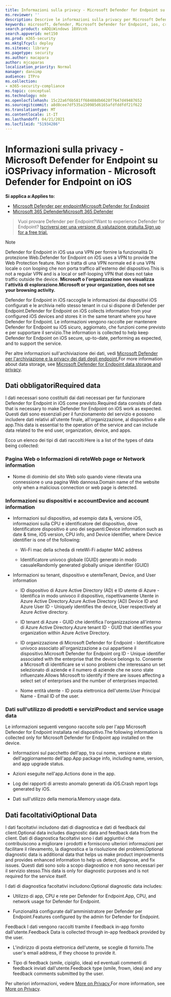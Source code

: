 ```yaml
---
title: Informazioni sulla privacy - Microsoft Defender for Endpoint su iOS
ms.reviewer: ''
description: Descrive le informazioni sulla privacy per Microsoft Defender for Endpoint su iOS
keywords: microsoft, defender, Microsoft Defender for Endpoint, ios, criteri, panoramica
search.product: eADQiWindows 10XVcnh
search.appverid: met150
ms.prod: m365-security
ms.mktglfcycl: deploy
ms.sitesec: library
ms.pagetype: security
ms.author: macapara
author: mjcaparas
localization_priority: Normal
manager: dansimp
audience: ITPro
ms.collection:
- m365-security-compliance
ms.topic: conceptual
ms.technology: mde
ms.openlocfilehash: 15c22a6f6b581ff68488db6628f7647d49487652
ms.sourcegitcommit: a8d8cee7df535a150985d6165afdfddfdf21f622
ms.translationtype: MT
ms.contentlocale: it-IT
ms.lasthandoff: 04/21/2021
ms.locfileid: "51934286"
---
```

# <a name="privacy-information---microsoft-defender-for-endpoint-on-ios"></a><span data-ttu-id="c025a-104">Informazioni sulla privacy - Microsoft Defender for Endpoint su iOS</span><span class="sxs-lookup"><span data-stu-id="c025a-104">Privacy information - Microsoft Defender for Endpoint on iOS</span></span>

<span data-ttu-id="c025a-105">**Si applica a:**</span><span class="sxs-lookup"><span data-stu-id="c025a-105">**Applies to:**</span></span>
- [<span data-ttu-id="c025a-106">Microsoft Defender per endpoint</span><span class="sxs-lookup"><span data-stu-id="c025a-106">Microsoft Defender for Endpoint</span></span>](https://go.microsoft.com/fwlink/p/?linkid=2154037)
- [<span data-ttu-id="c025a-107">Microsoft 365 Defender</span><span class="sxs-lookup"><span data-stu-id="c025a-107">Microsoft 365 Defender</span></span>](https://go.microsoft.com/fwlink/?linkid=2118804)

> <span data-ttu-id="c025a-108">Vuoi provare Defender per Endpoint?</span><span class="sxs-lookup"><span data-stu-id="c025a-108">Want to experience Defender for Endpoint?</span></span> [<span data-ttu-id="c025a-109">Iscriversi per una versione di valutazione gratuita.</span><span class="sxs-lookup"><span data-stu-id="c025a-109">Sign up for a free trial.</span></span>](https://www.microsoft.com/microsoft-365/windows/microsoft-defender-atp?ocid=docs-wdatp-investigateip-abovefoldlink)

> [!NOTE]
> <span data-ttu-id="c025a-110">Defender for Endpoint in iOS usa una VPN per fornire la funzionalità Di protezione Web.</span><span class="sxs-lookup"><span data-stu-id="c025a-110">Defender for Endpoint on iOS uses a VPN to provide the Web Protection feature.</span></span> <span data-ttu-id="c025a-111">Non si tratta di una VPN normale ed è una VPN locale o con looping che non porta traffico all'esterno del dispositivo.</span><span class="sxs-lookup"><span data-stu-id="c025a-111">This is not a regular VPN and is a local or self-looping VPN that does not take traffic outside the device.</span></span> <span data-ttu-id="c025a-112">**Microsoft o l'organizzazione non visualizza l'attività di esplorazione.**</span><span class="sxs-lookup"><span data-stu-id="c025a-112">**Microsoft or your organization, does not see your browsing activity.**</span></span>

<span data-ttu-id="c025a-113">Defender for Endpoint in iOS raccoglie le informazioni dai dispositivi iOS configurati e le archivia nello stesso tenant in cui si dispone di Defender per Endpoint.</span><span class="sxs-lookup"><span data-stu-id="c025a-113">Defender for Endpoint on iOS collects information from your configured iOS devices and stores it in the same tenant where you have Defender for Endpoint.</span></span> <span data-ttu-id="c025a-114">Le informazioni vengono raccolte per mantenere Defender for Endpoint su iOS sicuro, aggiornato, che funzioni come previsto e per supportare il servizio.</span><span class="sxs-lookup"><span data-stu-id="c025a-114">The information is collected to help keep Defender for Endpoint on iOS secure, up-to-date, performing as expected, and to support the service.</span></span>

<span data-ttu-id="c025a-115">Per altre informazioni sull'archiviazione dei dati, vedi [Microsoft Defender per l'archiviazione e la privacy dei dati degli endpoint.](data-storage-privacy.md)</span><span class="sxs-lookup"><span data-stu-id="c025a-115">For more information about data storage, see [Microsoft Defender for Endpoint data storage and privacy](data-storage-privacy.md).</span></span>

## <a name="required-data"></a><span data-ttu-id="c025a-116">Dati obbligatori</span><span class="sxs-lookup"><span data-stu-id="c025a-116">Required data</span></span> 

<span data-ttu-id="c025a-117">I dati necessari sono costituiti dai dati necessari per far funzionare Defender for Endpoint in iOS come previsto.</span><span class="sxs-lookup"><span data-stu-id="c025a-117">Required data consists of data that is necessary to make Defender for Endpoint on iOS work as expected.</span></span> <span data-ttu-id="c025a-118">Questi dati sono essenziali per il funzionamento del servizio e possono includere dati relativi all'utente finale, all'organizzazione, al dispositivo e alle app.</span><span class="sxs-lookup"><span data-stu-id="c025a-118">This data is essential to the operation of the service and can include data related to the end user, organization, device, and apps.</span></span> 

<span data-ttu-id="c025a-119">Ecco un elenco dei tipi di dati raccolti:</span><span class="sxs-lookup"><span data-stu-id="c025a-119">Here is a list of the types of data being collected:</span></span> 

### <a name="web-page-or-network-information"></a><span data-ttu-id="c025a-120">Pagina Web o Informazioni di rete</span><span class="sxs-lookup"><span data-stu-id="c025a-120">Web page or Network information</span></span> 

- <span data-ttu-id="c025a-121">Nome di dominio del sito Web solo quando viene rilevata una connessione o una pagina Web dannosa.</span><span class="sxs-lookup"><span data-stu-id="c025a-121">Domain name of the website only when a malicious connection or web page is detected.</span></span> 

### <a name="device-and-account-information"></a><span data-ttu-id="c025a-122">Informazioni su dispositivi e account</span><span class="sxs-lookup"><span data-stu-id="c025a-122">Device and account information</span></span> 

- <span data-ttu-id="c025a-123">Informazioni sul dispositivo, ad esempio data &, versione iOS, informazioni sulla CPU e identificatore del dispositivo, dove Identificatore dispositivo è uno dei seguenti:</span><span class="sxs-lookup"><span data-stu-id="c025a-123">Device information such as date & time, iOS version, CPU info, and Device identifier, where Device identifier is one of the following:</span></span> 

    - <span data-ttu-id="c025a-124">Wi-Fi mac della scheda di rete</span><span class="sxs-lookup"><span data-stu-id="c025a-124">Wi-Fi adapter MAC address</span></span> 

    - <span data-ttu-id="c025a-125">Identificatore univoco globale (GUID) generato in modo casuale</span><span class="sxs-lookup"><span data-stu-id="c025a-125">Randomly generated globally unique identifier (GUID)</span></span> 

- <span data-ttu-id="c025a-126">Informazioni su tenant, dispositivo e utente</span><span class="sxs-lookup"><span data-stu-id="c025a-126">Tenant, Device, and User information</span></span> 

    - <span data-ttu-id="c025a-127">ID dispositivo di Azure Active Directory (AD) e ID utente di Azure - Identifica in modo univoco il dispositivo, rispettivamente Utente in Azure Active Directory.</span><span class="sxs-lookup"><span data-stu-id="c025a-127">Azure Active Directory (AD) Device ID and Azure User ID - Uniquely identifies the device, User respectively at Azure Active directory.</span></span> 

    - <span data-ttu-id="c025a-128">ID tenant di Azure - GUID che identifica l'organizzazione all'interno di Azure Active Directory.</span><span class="sxs-lookup"><span data-stu-id="c025a-128">Azure tenant ID - GUID that identifies your organization within Azure Active Directory.</span></span> 

    - <span data-ttu-id="c025a-129">ID organizzazione di Microsoft Defender for Endpoint - Identificatore univoco associato all'organizzazione a cui appartiene il dispositivo.</span><span class="sxs-lookup"><span data-stu-id="c025a-129">Microsoft Defender for Endpoint org ID - Unique identifier associated with the enterprise that the device belongs to.</span></span> <span data-ttu-id="c025a-130">Consente a Microsoft di identificare se vi sono problemi che interessano un set selezionato di aziende e il numero di aziende che ne sono state influenzate.</span><span class="sxs-lookup"><span data-stu-id="c025a-130">Allows Microsoft to identify if there are issues affecting a select set of enterprises and the number of enterprises impacted.</span></span> 

    - <span data-ttu-id="c025a-131">Nome entità utente - ID posta elettronica dell'utente.</span><span class="sxs-lookup"><span data-stu-id="c025a-131">User Principal Name - Email ID of the user.</span></span> 

### <a name="product-and-service-usage-data"></a><span data-ttu-id="c025a-132">Dati sull'utilizzo di prodotti e servizi</span><span class="sxs-lookup"><span data-stu-id="c025a-132">Product and service usage data</span></span> 

<span data-ttu-id="c025a-133">Le informazioni seguenti vengono raccolte solo per l'app Microsoft Defender for Endpoint installata nel dispositivo.</span><span class="sxs-lookup"><span data-stu-id="c025a-133">The following information is collected only for Microsoft Defender for Endpoint app installed on the device.</span></span> 

- <span data-ttu-id="c025a-134">Informazioni sul pacchetto dell'app, tra cui nome, versione e stato dell'aggiornamento dell'app.</span><span class="sxs-lookup"><span data-stu-id="c025a-134">App package info, including name, version, and app upgrade status.</span></span> 

- <span data-ttu-id="c025a-135">Azioni eseguite nell'app.</span><span class="sxs-lookup"><span data-stu-id="c025a-135">Actions done in the app.</span></span> 

- <span data-ttu-id="c025a-136">Log dei rapporti di arresto anomalo generati da iOS.</span><span class="sxs-lookup"><span data-stu-id="c025a-136">Crash report logs generated by iOS.</span></span> 

- <span data-ttu-id="c025a-137">Dati sull'utilizzo della memoria.</span><span class="sxs-lookup"><span data-stu-id="c025a-137">Memory usage data.</span></span> 

## <a name="optional-data"></a><span data-ttu-id="c025a-138">Dati facoltativi</span><span class="sxs-lookup"><span data-stu-id="c025a-138">Optional Data</span></span> 

<span data-ttu-id="c025a-139">I dati facoltativi includono dati di diagnostica e dati di feedback dal client.</span><span class="sxs-lookup"><span data-stu-id="c025a-139">Optional data includes diagnostic data and feedback data from the client.</span></span> <span data-ttu-id="c025a-140">Dati di diagnostica facoltativi sono i dati aggiuntivi che contribuiscono a migliorare i prodotti e forniscono ulteriori informazioni per facilitare il rilevamento, la diagnostica e la risoluzione dei problemi.</span><span class="sxs-lookup"><span data-stu-id="c025a-140">Optional diagnostic data is additional data that helps us make product improvements and provides enhanced information to help us detect, diagnose, and fix issues.</span></span> <span data-ttu-id="c025a-141">Questi dati sono solo a scopo diagnostico e non sono necessari per il servizio stesso.</span><span class="sxs-lookup"><span data-stu-id="c025a-141">This data is only for diagnostic purposes and is not required for the service itself.</span></span> 

<span data-ttu-id="c025a-142">I dati di diagnostica facoltativi includono:</span><span class="sxs-lookup"><span data-stu-id="c025a-142">Optional diagnostic data includes:</span></span> 

- <span data-ttu-id="c025a-143">Utilizzo di app, CPU e rete per Defender for Endpoint.</span><span class="sxs-lookup"><span data-stu-id="c025a-143">App, CPU, and network usage for Defender for Endpoint.</span></span> 

- <span data-ttu-id="c025a-144">Funzionalità configurate dall'amministratore per Defender per Endpoint.</span><span class="sxs-lookup"><span data-stu-id="c025a-144">Features configured by the admin for Defender for Endpoint.</span></span> 

<span data-ttu-id="c025a-145">Feedback I dati vengono raccolti tramite il feedback in-app fornito dall'utente.</span><span class="sxs-lookup"><span data-stu-id="c025a-145">Feedback Data is collected through in-app feedback provided by the user.</span></span> 

- <span data-ttu-id="c025a-146">L'indirizzo di posta elettronica dell'utente, se sceglie di fornirlo.</span><span class="sxs-lookup"><span data-stu-id="c025a-146">The user's email address, if they choose to provide it.</span></span>

- <span data-ttu-id="c025a-147">Tipo di feedback (smile, cipiglio, idea) ed eventuali commenti di feedback inviati dall'utente.</span><span class="sxs-lookup"><span data-stu-id="c025a-147">Feedback type (smile, frown, idea) and any feedback comments submitted by the user.</span></span> 

<span data-ttu-id="c025a-148">Per ulteriori informazioni, vedere [More on Privacy.](https://aka.ms/mdatpiosprivacystatement)</span><span class="sxs-lookup"><span data-stu-id="c025a-148">For more information, see [More on Privacy](https://aka.ms/mdatpiosprivacystatement).</span></span>


